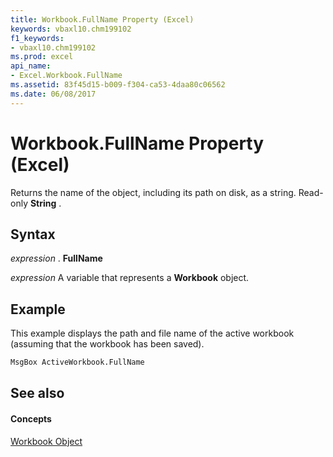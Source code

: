 ```yaml
---
title: Workbook.FullName Property (Excel)
keywords: vbaxl10.chm199102
f1_keywords:
- vbaxl10.chm199102
ms.prod: excel
api_name:
- Excel.Workbook.FullName
ms.assetid: 83f45d15-b009-f304-ca53-4daa80c06562
ms.date: 06/08/2017
---
```



# Workbook.FullName Property (Excel)

Returns the name of the object, including its path on disk, as a string. Read-only  **String** .


## Syntax

 _expression_ . **FullName**

 _expression_ A variable that represents a **Workbook** object.


## Example

This example displays the path and file name of the active workbook (assuming that the workbook has been saved).


```vb
MsgBox ActiveWorkbook.FullName
```


## See also


#### Concepts


[Workbook Object](Excel.Workbook.md)


